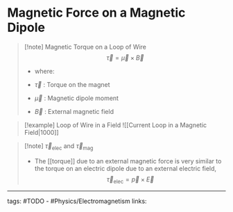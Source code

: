 # Magnetic Force on a Magnetic Dipole
> [!note] Magnetic Torque on a Loop of Wire
> $$\vec{\tau} = \vec{\mu} \times \vec{B}$$
> - where:
> - $\vec{\tau}$ : Torque on the magnet
>
> - $\vec{\mu}$ : Magnetic dipole moment
>
> - $\vec{B}$ : External magnetic field

> [!example] Loop of Wire in a Field
> ![[Current Loop in a Magnetic Field|1000]]

> [!note] $\vec{\tau}_\text{elec}$ and $\vec{\tau}_\text{mag}$
> - The [[torque]] due to an external magnetic force is very similar to the torque on an electric dipole due to an external electric field, $$\vec{\tau}_\text{elec} = \vec{p} \times \vec{E}$$


---
tags: #TODO - #Physics/Electromagnetism 
links: